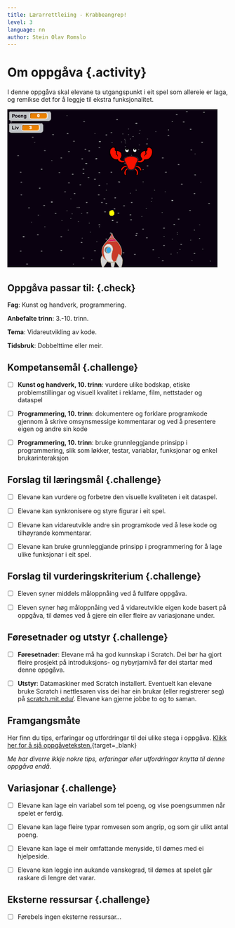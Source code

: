 ```yaml
---
title: Lærarrettleiing - Krabbeangrep!
level: 3
language: nn
author: Stein Olav Romslo
---
```



# Om oppgåva {.activity}

I denne oppgåva skal elevane ta utgangspunkt i eit spel som allereie er laga, og
remikse det for å leggje til ekstra funksjonalitet.

![Illustrasjon av ein remiks av Krabbeangrep](krabbeangrep_remiks.png)

## Oppgåva passar til: {.check}

__Fag__: Kunst og handverk, programmering.

__Anbefalte trinn__: 3.-10. trinn.

__Tema__: Vidareutvikling av kode.

__Tidsbruk__: Dobbelttime eller meir.

## Kompetansemål {.challenge}

- [ ] __Kunst og handverk, 10. trinn__: vurdere ulike bodskap, etiske
  problemstillingar og visuell kvalitet i reklame, film, nettstader og dataspel

- [ ] __Programmering, 10. trinn__: dokumentere og forklare programkode gjennom
  å skrive omsynsmessige kommentarar og ved å presentere eigen og andre sin kode

- [ ] __Programmering, 10. trinn__: bruke grunnleggjande prinsipp i
  programmering, slik som løkker, testar, variablar, funksjonar og enkel
  brukarinteraksjon

## Forslag til læringsmål {.challenge}

- [ ] Elevane kan vurdere og forbetre den visuelle kvaliteten i eit dataspel.

- [ ] Elevane kan synkronisere og styre figurar i eit spel.

- [ ] Elevane kan vidareutvikle andre sin programkode ved å lese kode og
  tilhøyrande kommentarar.

- [ ] Elevane kan bruke grunnleggjande prinsipp i programmering for å lage ulike
  funksjonar i eit spel.

## Forslag til vurderingskriterium {.challenge}

- [ ] Eleven syner middels måloppnåing ved å fullføre oppgåva.

- [ ] Eleven syner høg måloppnåing ved å vidareutvikle eigen kode basert på
oppgåva, til dømes ved å gjere ein eller fleire av variasjonane under.

## Føresetnader og utstyr {.challenge}

- [ ] __Føresetnader__: Elevane må ha god kunnskap i Scratch. Dei bør ha gjort
  fleire prosjekt på introduksjons- og nybyrjarnivå før dei startar med denne
  oppgåva.

- [ ] __Utstyr__: Datamaskiner med Scratch installert. Eventuelt kan elevane
  bruke Scratch i nettlesaren viss dei har ein brukar (eller registrerer seg) på
  [scratch.mit.edu/](https://scratch.mit.edu/). Elevane kan gjerne jobbe to og
  to saman.

## Framgangsmåte

Her finn du tips, erfaringar og utfordringar til dei ulike stega i oppgåva.
[Klikk her for å sjå
oppgåveteksten.](../krabbeangrep/krabbeangrep_nn.html){target=_blank}

_Me har diverre ikkje nokre tips, erfaringar eller utfordringar knytta til denne
oppgåva endå._

## Variasjonar {.challenge}

- [ ] Elevane kan lage ein variabel som tel poeng, og vise poengsummen når
  spelet er ferdig.

- [ ] Elevane kan lage fleire typar romvesen som angrip, og som gir ulikt antal
  poeng.

- [ ] Elevane kan lage ei meir omfattande menyside, til dømes med ei hjelpeside.

- [ ] Elevane kan leggje inn aukande vanskegrad, til dømes at spelet går raskare
  di lengre det varar.

## Eksterne ressursar {.challenge}

- [ ] Førebels ingen eksterne ressursar...
